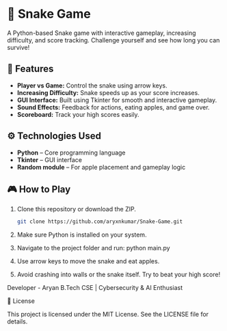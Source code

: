 # 🐍 Snake Game

A Python-based Snake game with interactive gameplay, increasing difficulty, and score tracking. Challenge yourself and see how long you can survive!

## 🚀 Features
- **Player vs Game:** Control the snake using arrow keys.
- **Increasing Difficulty:** Snake speeds up as your score increases.
- **GUI Interface:** Built using Tkinter for smooth and interactive gameplay.
- **Sound Effects:** Feedback for actions, eating apples, and game over.
- **Scoreboard:** Track your high scores easily.

## ⚙️ Technologies Used
- **Python** – Core programming language
- **Tkinter** – GUI interface
- **Random module** – For apple placement and gameplay logic

## 🎮 How to Play
1. Clone this repository or download the ZIP.
   ```bash
   git clone https://github.com/aryxnkumar/Snake-Game.git
2. Make sure Python is installed on your system.

3. Navigate to the project folder and run:
   python main.py
4. Use arrow keys to move the snake and eat apples.
5. Avoid crashing into walls or the snake itself. Try to beat your high score!

Developer - Aryan 
B.Tech CSE | Cybersecurity & AI Enthusiast

🪪 License

This project is licensed under the MIT License. See the LICENSE
 file for details.
